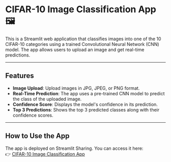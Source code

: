 # CIFAR-10 Image Classification App 🖼️

This is a Streamlit web application that classifies images into one of the 10 CIFAR-10 categories using a trained Convolutional Neural Network (CNN) model. The app allows users to upload an image and get real-time predictions.

---

## **Features**
- **Image Upload**: Upload images in JPG, JPEG, or PNG format.
- **Real-Time Prediction**: The app uses a pre-trained CNN model to predict the class of the uploaded image.
- **Confidence Score**: Displays the model's confidence in its prediction.
- **Top 3 Predictions**: Shows the top 3 predicted classes along with their confidence scores.

---

## **How to Use the App**

The app is deployed on Streamlit Sharing. You can access it here:  
👉 [CIFAR-10 Image Classification App](https://share.streamlit.io/your-username/your-repo-name/app.py)
